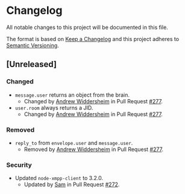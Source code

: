 # Changelog
All notable changes to this project will be documented in this file.

The format is based on [Keep a Changelog](http://keepachangelog.com/en/1.0.0/) and
this project adheres to [Semantic Versioning](http://semver.org/spec/v2.0.0.html).

## [Unreleased]
### Changed
- `message.user` returns an object from the brain.
  - Changed by [Andrew Widdersheim](https://github.com/awiddersheim) in Pull Request [#277](https://github.com/hipchat/hubot-hipchat/pull/277).
- `user.room` always returns a JID.
  - Changed by [Andrew Widdersheim](https://github.com/awiddersheim) in Pull Request [#277](https://github.com/hipchat/hubot-hipchat/pull/277).

### Removed
- `reply_to` from `envelope.user` and `message.user`.
  - Removed by [Andrew Widdersheim](https://github.com/awiddersheim) in Pull Request [#277](https://github.com/hipchat/hubot-hipchat/pull/277).

### Security
- Updated `node-xmpp-client` to 3.2.0.
  - Updated by [Sam](https://github.com/samcday) in Pull Request [#272](https://github.com/hipchat/hubot-hipchat/pull/272).
